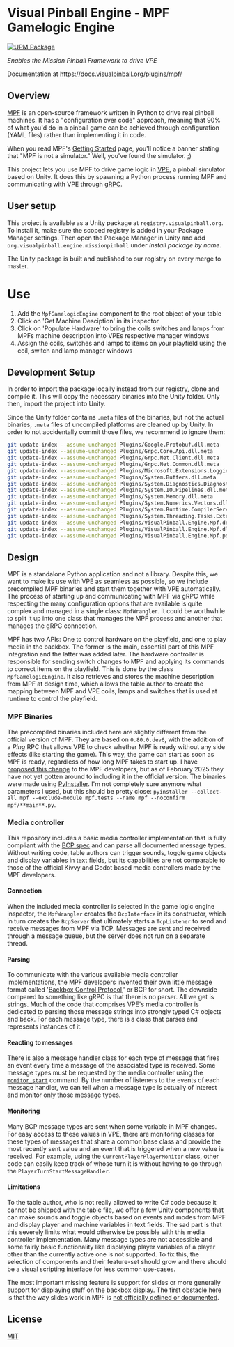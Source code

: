 # Visual Pinball Engine - MPF Gamelogic Engine

[![UPM Package](https://img.shields.io/npm/v/org.visualpinball.engine.missionpinball?label=org.visualpinball.engine.missionpinball&registry_uri=https://registry.visualpinball.org&color=%2333cf57&logo=unity&style=flat)](https://registry.visualpinball.org/-/web/detail/org.visualpinball.engine.missionpinball)

_Enables the Mission Pinball Framework to drive VPE_

Documentation at <https://docs.visualpinball.org/plugins/mpf/>

## Overview

[MPF](https://missionpinball.org/latest/about/) is an open-source framework
written in Python to drive real pinball machines. It has a "configuration over
code" approach, meaning that 90% of what you'd do in a pinball game can be
achieved through configuration (YAML files) rather than implementing it in code.

When you read MPF's [Getting Started](https://missionpinball.org/latest/start/)
page, you'll notice a banner stating that "MPF is not a simulator." Well, you've
found the simulator. ;)

This project lets you use MPF to drive game logic in
[VPE](https://github.com/freezy/VisualPinball.Engine), a pinball simulator based
on Unity. It does this by spawning a Python process running MPF and
communicating with VPE through [gRPC](https://grpc.io/).

## User setup

This project is available as a Unity package at `registry.visualpinball.org`. To
install it, make sure the scoped registry is added in your Package Manager
settings. Then open the Package Manager in Unity and add
`org.visualpinball.engine.missionpinball` under _Install package by name_.

The Unity package is built and published to our registry on every merge to
master.

# Use

1. Add the `MpfGamelogicEngine` component to the root object of your table
2. Click on 'Get Machine Desciption' in its inspector
3. Click on 'Populate Hardware' to bring the coils switches and lamps from MPFs
   machine description into VPEs respective manager windows
4. Assign the coils, switches and lamps to items on your playfield using the
   coil, switch and lamp manager windows

## Development Setup

In order to import the package locally instead from our registry, clone and
compile it. This will copy the necessary binaries into the Unity folder. Only
then, import the project into Unity.

Since the Unity folder contains `.meta` files of the binaries, but not the
actual binaries, `.meta` files of uncompiled platforms are cleaned up by Unity.
In order to not accidentally commit those files, we recommend to ignore them:

```bash
git update-index --assume-unchanged Plugins/Google.Protobuf.dll.meta
git update-index --assume-unchanged Plugins/Grpc.Core.Api.dll.meta
git update-index --assume-unchanged Plugins/Grpc.Net.Client.dll.meta
git update-index --assume-unchanged Plugins/Grpc.Net.Common.dll.meta
git update-index --assume-unchanged Plugins/Microsoft.Extensions.Logging.Abstractions.dll.meta
git update-index --assume-unchanged Plugins/System.Buffers.dll.meta
git update-index --assume-unchanged Plugins/System.Diagnostics.DiagnosticSource.dll.meta
git update-index --assume-unchanged Plugins/System.IO.Pipelines.dll.meta
git update-index --assume-unchanged Plugins/System.Memory.dll.meta
git update-index --assume-unchanged Plugins/System.Numerics.Vectors.dll.meta
git update-index --assume-unchanged Plugins/System.Runtime.CompilerServices.Unsafe.dll.meta
git update-index --assume-unchanged Plugins/System.Threading.Tasks.Extensions.dll.meta
git update-index --assume-unchanged Plugins/VisualPinball.Engine.Mpf.deps.json.meta
git update-index --assume-unchanged Plugins/VisualPinball.Engine.Mpf.dll.meta
git update-index --assume-unchanged Plugins/VisualPinball.Engine.Mpf.pdb.meta
```

## Design

MPF is a standalone Python application and not a library. Despite this, we want
to make its use with VPE as seamless as possible, so we include precompiled MPF
binaries and start them together with VPE automatically. The process of starting
up and communicating with MPF via gRPC while respecting the many configuration
options that are available is quite complex and managed in a single class:
`MpfWrangler`. It could be worthwhile to split it up into one class that manages
the MPF process and another that manages the gRPC connection.

MPF has two APIs: One to control hardware on the playfield, and one to play
media in the backbox. The former is the main, essential part of this MPF
integration and the latter was added later. The hardware controller is
responsible for sending switch changes to MPF and applying its commands to
correct items on the playfield. This is done by the class `MpfGamelogicEngine`.
It also retrieves and stores the machine description from MPF at design time,
which allows the table author to create the mapping between MPF and VPE coils,
lamps and switches that is used at runtime to control the playfield.

### MPF Binaries

The precompiled binaries included here are slightly different from the official
version of MPF. They are based on `0.80.0.dev6`, with the addition of a _Ping_
RPC that allows VPE to check whether MPF is ready without any side effects (like
starting the game). This way, the game can start as soon as MPF is ready,
regardless of how long MPF takes to start up. I have
[proposed this change](https://github.com/missionpinball/mpf/pull/1865) to the
MPF developers, but as of February 2025 they have not yet gotten around to
including it in the official version. The binaries were made using
[PyInstaller](https://pyinstaller.org). I'm not completely sure anymore what
parameters I used, but this should be pretty close:
`pyinstaller --collect-all mpf --exclude-module mpf.tests --name mpf --noconfirm mpf/**main**.py`.

### Media controller

This repository includes a basic media controller implementation that is fully
compliant with the
[BCP spec](https://missionpinball.org/latest/code/BCP_Protocol/) and can parse
all documented message types. Without writing code, table authors can trigger
sounds, toggle game objects and display variables in text fields, but its
capabilities are not comparable to those of the official Kivvy and Godot based
media controllers made by the MPF developers.

#### Connection

When the included media controller is selected in the game logic engine
inspector, the `MpfWrangler` creates the `BcpInterface` in its constructor,
which in turn creates the `BcpServer` that ultimately starts a `TcpListener` to
send and receive messages from MPF via TCP. Messages are sent and received
through a message queue, but the server does not run on a separate thread.

#### Parsing

To communicate with the various available media controller implementations, the
MPF developers invented their own little message format called
'[Backbox Control Protocol](https://missionpinball.org/latest/code/BCP_Protocol/),'
or BCP for short. The downside compared to something like gRPC is that there is
no parser. All we get is strings. Much of the code that comprises VPE's media
controller is dedicated to parsing those message strings into strongly typed C#
objects and back. For each message type, there is a class that parses and
represents instances of it.

#### Reacting to messages

There is also a message handler class for each type of message that fires an
event every time a message of the associated type is received. Some message
types must be requested by the media controller using the
[`monitor_start`](https://missionpinball.org/latest/code/BCP_Protocol/monitor_start/)
command. By the number of listeners to the events of each message handler, we
can tell when a message type is actually of interest and monitor only those
message types.

#### Monitoring

Many BCP message types are sent when some variable in MPF changes. For easy
access to these values in VPE, there are monitoring classes for these types of
messages that share a common base class and provide the most recently sent value
and an event that is triggered when a new value is received. For example, using
the `CurrentPlayerPlayerMonitor` class, other code can easily keep track of
whose turn it is without having to go through the
`PlayerTurnStartMessageHandler`.

#### Limitations

To the table author, who is not really allowed to write C# code because it
cannot be shipped with the table file, we offer a few Unity components that can
make sounds and toggle objects based on events and modes from MPF and display
player and machine variables in text fields. The sad part is that this severely
limits what would otherwise be possible with this media controller
implementation. Many message types are not accessible and some fairly basic
functionality like displaying player variables of a player other than the
currently active one is not supported. To fix this, the selection of components
and their feature-set should grow and there should be a visual scripting
interface for less common use-cases.

The most important missing feature is support for slides or more generally
support for displaying stuff on the backbox display. The first obstacle here is
that the way slides work in MPF is
[not officially defined or documented](https://github.com/missionpinball/mpf-gmc/issues/26).

## License

[MIT](LICENSE)
